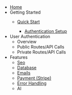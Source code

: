 * [Home](/)
* Getting Started
  * [Quick Start](gettingstarted/quickstart.md)

    * [Authentication Setup](gettingstarted/quickstart/authenticationSetup.md)
* User Authentication
  * Overview
  * Public Routes/API Calls
  * Private Routes/API Calls
* Features
  * [Seo](Features/Seo.md)
  * [Database](Features/Database.md)
  * [Emails](Features/Email.md)
  * [Payment (Stripe)](Features/Payment.md)
  * [Error Handling](Features/ErrorHandling.md)
  * AI
